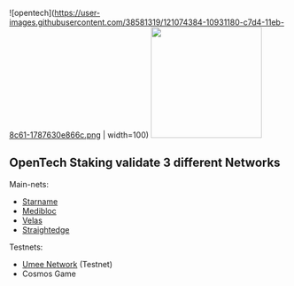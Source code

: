 ![opentech](https://user-images.githubusercontent.com/38581319/121074384-10931180-c7d4-11eb-8c61-1787630e866c.png | width=100)
<img src="https://user-images.githubusercontent.com/38581319/121074384-10931180-c7d4-11eb-8c61-1787630e866c.png" data-canonical-src="https://user-images.githubusercontent.com/38581319/121074384-10931180-c7d4-11eb-8c61-1787630e866c.png" width="200" height="200" />

## OpenTech Staking validate 3 different Networks

Main-nets: <br />
- [Starname](https://www.mintscan.io/starname/validators/starvaloper1gvt5u6ggvtcas4l7ez4lyvgusqdefckxqlj7lk)
- [Medibloc](https://www.mintscan.io/medibloc/validators/panaceavaloper1kqz8nfz2cltecc3muwq9lgcqgps2lghurwj9zp)
- [Velas](https://velasvalidators.com/DVS9CpX27eadivLYMNWkmiV8bwq7hGZQf6a3g7hkHvGV)
- [Straightedge](https://straightedge.bi23.com/validator/strvaloper18dy4q95wf5f7up7tpc5h3605h8xk6wtsrgpfnq)

Testnets: <br />
- [Umee Network](https://explorer-umee.nodes.guru/validator/umeevaloper1c65ksvf6xjmheg35gwyvcqlhhgxp2hhtkyqjvq) (Testnet)
- Cosmos Game
